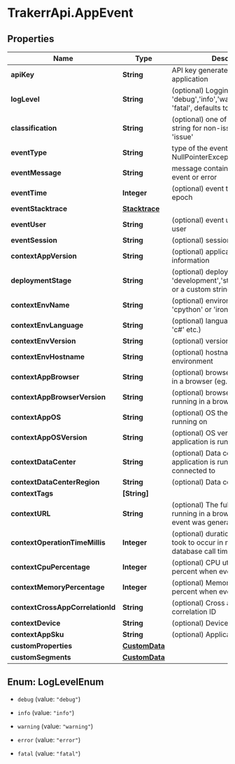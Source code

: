 # TrakerrApi.AppEvent

## Properties
Name | Type | Description | Notes
------------ | ------------- | ------------- | -------------
**apiKey** | **String** | API key generated for the application | 
**logLevel** | **String** | (optional) Logging level, one of &#39;debug&#39;,&#39;info&#39;,&#39;warning&#39;,&#39;error&#39;, &#39;fatal&#39;, defaults to &#39;error&#39; | [optional] 
**classification** | **String** | (optional) one of &#39;issue&#39; or a custom string for non-issues, defaults to &#39;issue&#39; | 
**eventType** | **String** | type of the event or error (eg. NullPointerException) | 
**eventMessage** | **String** | message containing details of the event or error | 
**eventTime** | **Integer** | (optional) event time in ms since epoch | [optional] 
**eventStacktrace** | [**Stacktrace**](Stacktrace.md) |  | [optional] 
**eventUser** | **String** | (optional) event user identifying a user | [optional] 
**eventSession** | **String** | (optional) session identification | [optional] 
**contextAppVersion** | **String** | (optional) application version information | [optional] 
**deploymentStage** | **String** | (optional) deployment stage, one of &#39;development&#39;,&#39;staging&#39;,&#39;production&#39; or a custom string | [optional] 
**contextEnvName** | **String** | (optional) environment name (like &#39;cpython&#39; or &#39;ironpython&#39; etc.) | [optional] 
**contextEnvLanguage** | **String** | (optional) language (like &#39;python&#39; or &#39;c#&#39; etc.) | [optional] 
**contextEnvVersion** | **String** | (optional) version of environment | [optional] 
**contextEnvHostname** | **String** | (optional) hostname or ID of environment | [optional] 
**contextAppBrowser** | **String** | (optional) browser name if running in a browser (eg. Chrome) | [optional] 
**contextAppBrowserVersion** | **String** | (optional) browser version if running in a browser | [optional] 
**contextAppOS** | **String** | (optional) OS the application is running on | [optional] 
**contextAppOSVersion** | **String** | (optional) OS version the application is running on | [optional] 
**contextDataCenter** | **String** | (optional) Data center the application is running on or connected to | [optional] 
**contextDataCenterRegion** | **String** | (optional) Data center region | [optional] 
**contextTags** | **[String]** |  | [optional] 
**contextURL** | **String** | (optional) The full URL when running in a browser when the event was generated. | [optional] 
**contextOperationTimeMillis** | **Integer** | (optional) duration that this event took to occur in millis. Example - database call time in millis. | [optional] 
**contextCpuPercentage** | **Integer** | (optional) CPU utilization as a percent when event occured | [optional] 
**contextMemoryPercentage** | **Integer** | (optional) Memory utilization as a percent when event occured | [optional] 
**contextCrossAppCorrelationId** | **String** | (optional) Cross application correlation ID | [optional] 
**contextDevice** | **String** | (optional) Device information | [optional] 
**contextAppSku** | **String** | (optional) Application SKU | [optional] 
**customProperties** | [**CustomData**](CustomData.md) |  | [optional] 
**customSegments** | [**CustomData**](CustomData.md) |  | [optional] 


<a name="LogLevelEnum"></a>
## Enum: LogLevelEnum


* `debug` (value: `"debug"`)

* `info` (value: `"info"`)

* `warning` (value: `"warning"`)

* `error` (value: `"error"`)

* `fatal` (value: `"fatal"`)




